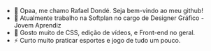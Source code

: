 - 👋 Opaa, me chamo Rafael Dondé. Seja bem-vindo ao meu github! 
- 👀 Atualmente trabalho na Softplan no cargo de Designer Gráfico - Jovem Aprendiz
- 💞️ Gosto muito de CSS, edição de vídeos, e Front-end no geral.  
- ⚡ Curto muito praticar esportes e jogo de tudo um pouco.
